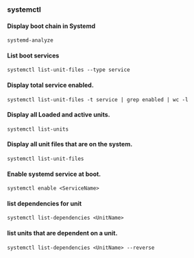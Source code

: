 ### systemctl

#### Display boot chain in Systemd
```Shell
systemd-analyze
```

#### List boot services
```Shell
systemctl list-unit-files --type service
```

#### Display total service enabled.
```Shell
systemctl list-unit-files -t service | grep enabled | wc -l
```

#### Display all Loaded and active units.
```Shell
systemctl list-units
```

#### Display all unit files that are on the system.
```Shell
systemctl list-unit-files
```

#### Enable systemd service at boot.
```Shell
systemctl enable <ServiceName>
```

#### list dependencies for unit
```Shell
systemctl list-dependencies <UnitName>
```

#### list units that are dependent on a unit.
```Shell
systemctl list-dependencies <UnitName> --reverse
```